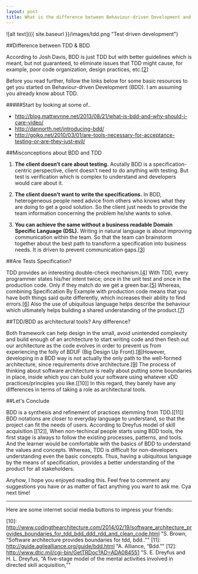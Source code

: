 ```yaml
---
layout: post
title: What is the difference between Behaviour-driven Development and Test-driven Development?
---
```



![alt text]({{ site.baseurl }}/images/tdd.png "Test driven development")

##Difference between TDD & BDD

According to Josh Davis, BDD is just TDD but with better guidelines which is meant, but not guaranteed, to eliminate issues that TDD might cause, for example, poor code organization, design practices, etc.[[2]]

Before you read further, follow the links below for some basic resources to get you started on Behaviour-driven Development (BDD). I am assuming you already know about TDD.


#####Start by looking at some of..
* http://blog.mattwynne.net/2013/08/21/what-is-bdd-and-why-should-i-care-video/
* http://dannorth.net/introducing-bdd/
* http://gojko.net/2010/03/01/are-tools-necessary-for-acceptance-testing-or-are-they-just-evil/

##Misconceptions about BDD and TDD

1. **The client doesn’t care about testing.**
Acutally BDD is a specification-centric perspective, client doesn’t need to do anything with testing. But test is verification which is complex to understand and developers would care about it.

2. **The client doesn’t want to write the specifications.**
In BDD, heterogeneous people need advice from others who knows what they are doing to get a good solution. So the client just needs to provide the team information concerning the problem he/she wants to solve.

3. **You can achieve the same without a business readable Domain Specific Language (DSL).**
Writing in natural language is about improving communication within the team. So that the team can brainstorm together about the best path to transform a specification into business needs. It is driven to prevent communication gaps.[[3]]

##Are Tests Specification?

TDD provides an interesting double-check mechanism.[[4]] With TDD, every programmer states his/her intent twice; once in the unit test and once in the production code. Only if they match do we get a green bar.[[5]] Whereas, combining Specification By Example with production code means that you have both things said quite differently, which increases their ability to find errors.[[6]] Also the use of ubiquitous language helps describe the behaviour which ultimately helps building a shared understanding of the product.[[7]]

##TDD/BDD as architectural tools? Any difference?

Both framework can help design in the small, avoid unintended complexity and build enough of an architecture to start writing code and then flesh out our architecture as the code evolves in order to prevent us from experiencing the folly of BDUF (Big Design Up Front).[[8]]However, developing in a BDD way is not actually the only path to the well-formed architecture, since requirements drive architecture.[[9]] The process of thinking about software architecture is really about putting some boundaries in place, inside which you can build your software using whatever xDD practices/principles you like.[[10]] In this regard, they barely have any differences in terms of taking a role as architectural tools.

##Let's Conclude

BDD is a synthesis and refinement of practices stemming from TDD.[[11]] BDD notations are closer to everyday language to understand, so that the project can fit the needs of users. According to Dreyfus model of skill acquisition [[12]], When non-techincal people starts using BDD tools, the first stage is always to follow the existing processes, patterns, and tools. And the learner would be comfortable with the basics of BDD to understand the values and concepts. Whereas, TDD is difficult for non-developers understanding even the basic concepts. Thus, having a ubiquitous language by the means of specification, provides a better understanding of the product for all stakeholders.

Anyhow, I hope you enjoyed reading this. Feel free to comment any suggestions you have or as matter of fact anything you want to ask me. Cya next time!

---
Here are some internet social media buttons to impress your friends: 

[1]: http://lostechies.com/derekgreer/2011/03/21/effective-tests-test-first/ "D. Greer, “Effective tests: Test first.”"
[2]: https://joshldavis.com/2013/05/27/difference-between-tdd-and-bdd/ "J. Davis, “The difference between tdd and bdd.”"
[3]: http://www.thoughtworks.com/insights/blog/3-misconceptions-about-bdd "N. Pufal and J. Vieira, “3 misconceptions about bdd.”"
[4]: http://xp123.com/articles/2005/02/ "B. Wake, “Pattern patter: Anonymous subclass with instance initializer.”"
[5]: http://accu.org/index.php/journals/1325 "A. Petersen, “Design in test-driven development.”"
[6]: http://martinfowler.com/bliki/SpecificationByExample.html "M. Fowler, “Specification by example.”"
[7]:  http://agilecoach.typepad.com/agile-coaching/2012/03/bdd-in-a-nutshell.html "R. Davies, “Bdd in a nutshell.”"
[8]: http://www.infoq.com/presentations/TDD-BDD-as-Architectural-Tools "J. Kovacs, “Tdd/bdd as architectural tools.”"
[9]: https://vimeo.com/user22258446/review/79092608/600e7bd650 "T. Gilb, “Software architecture - what is wrong with current software architecture methods: and 10 principles for improvement.”"
[10]: http://www.codingthearchitecture.com/2014/02/19/software_architecture_provides_boundaries_for_tdd_bdd_ddd_rdd_and_clean_code.html "S. Brown, “Software architecture provides boundaries for tdd, bdd..""
[11]: http://guide.agilealliance.org/guide/bdd.html "A. Alliance, “Bdd.”"
[12]: http://www.dtic.mil/cgi-bin/GetTRDoc?AD=ADA084551 "S. E. Dreyfus and H. L. Dreyfus, “A five-stage model of the mental activities involved in directed skill acquisition,”"

